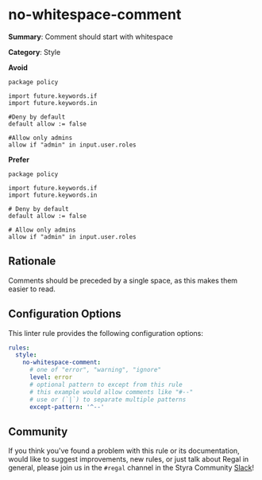 # no-whitespace-comment

**Summary**: Comment should start with whitespace

**Category**: Style

**Avoid**

```rego
package policy

import future.keywords.if
import future.keywords.in

#Deny by default
default allow := false

#Allow only admins
allow if "admin" in input.user.roles
```

**Prefer**

```rego
package policy

import future.keywords.if
import future.keywords.in

# Deny by default
default allow := false

# Allow only admins
allow if "admin" in input.user.roles
```

## Rationale

Comments should be preceded by a single space, as this makes them easier to read.

## Configuration Options

This linter rule provides the following configuration options:

```yaml
rules: 
  style:
    no-whitespace-comment:
      # one of "error", "warning", "ignore"
      level: error
      # optional pattern to except from this rule
      # this example would allow comments like "#--"
      # use or (`|`) to separate multiple patterns  
      except-pattern: '^--'
```

## Community

If you think you've found a problem with this rule or its documentation, would like to suggest improvements, new rules,
or just talk about Regal in general, please join us in the `#regal` channel in the Styra Community
[Slack](https://communityinviter.com/apps/styracommunity/signup)!
